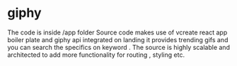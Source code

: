 # giphy

The code is inside /app folder
Source code makes use of vcreate react app boiler plate and giphy api integrated on landing it provides trending gifs and you can search the specifics on keyword .
The source is highly scalable and architected to add more functionality for routing , styling etc.
